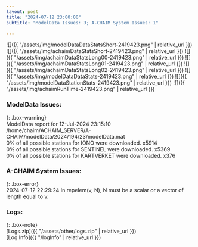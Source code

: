 ```yaml
---
layout: post
title: "2024-07-12 23:00:00"
subtitle: "ModelData Issues: 3; A-CHAIM System Issues: 1"

---
```


![]({{ "/assets/img/modelDataDataStatsShort-2419423.png" | relative_url }})
![]({{ "/assets/img/achaimDataStatsShort-2419423.png" | relative_url }})
![]({{ "/assets/img/achaimDataStatsLong00-2419423.png" | relative_url }})
![]({{ "/assets/img/achaimDataStatsLong01-2419423.png" | relative_url }})
![]({{ "/assets/img/achaimDataStatsLong02-2419423.png" | relative_url }})
![]({{ "/assets/img/modelDataDataStats-2419423.png" | relative_url }})
![]({{ "/assets/img/modelDataStationStats-2419423.png" | relative_url }})
![]({{ "/assets/img/achaimRunTime-2419423.png" | relative_url }})


### ModelData Issues:  
  
{: .box-warning}  
 ModelData report for 12-Jul-2024 23:15:10   
 /home/chaim/ACHAIM_SERVER/A-CHAIM/modelData/2024/194/23/modelData.mat   
 0% of all possible stations for IONO were downloaded. x5914   
 0% of all possible stations for SENTINEL were downloaded. x5369   
 0% of all possible stations for KARTVERKET were downloaded. x376   
  
### A-CHAIM System Issues:  
  
{: .box-error}  
2024-07-12 22:29:24 In repelem(v, N), N must be a scalar or a vector of length equal to v.  

### Logs:  
  
{: .box-note}  
[Logs.zip]({{ "/assets/other/logs.zip" | relative_url }})  
[Log Info]({{ "/logInfo" | relative_url }})  
